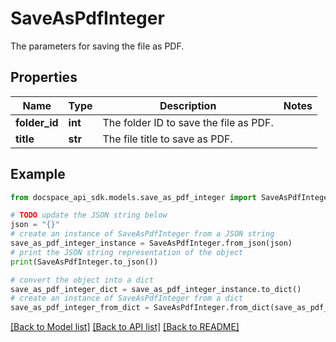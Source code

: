 # SaveAsPdfInteger
The parameters for saving the file as PDF.

## Properties

Name | Type | Description | Notes
------------ | ------------- | ------------- | -------------
**folder_id** | **int** | The folder ID to save the file as PDF. | 
**title** | **str** | The file title to save as PDF. | 

## Example

```python
from docspace_api_sdk.models.save_as_pdf_integer import SaveAsPdfInteger

# TODO update the JSON string below
json = "{}"
# create an instance of SaveAsPdfInteger from a JSON string
save_as_pdf_integer_instance = SaveAsPdfInteger.from_json(json)
# print the JSON string representation of the object
print(SaveAsPdfInteger.to_json())

# convert the object into a dict
save_as_pdf_integer_dict = save_as_pdf_integer_instance.to_dict()
# create an instance of SaveAsPdfInteger from a dict
save_as_pdf_integer_from_dict = SaveAsPdfInteger.from_dict(save_as_pdf_integer_dict)
```
[[Back to Model list]](../README.md#documentation-for-models) [[Back to API list]](../README.md#documentation-for-api-endpoints) [[Back to README]](../README.md)


